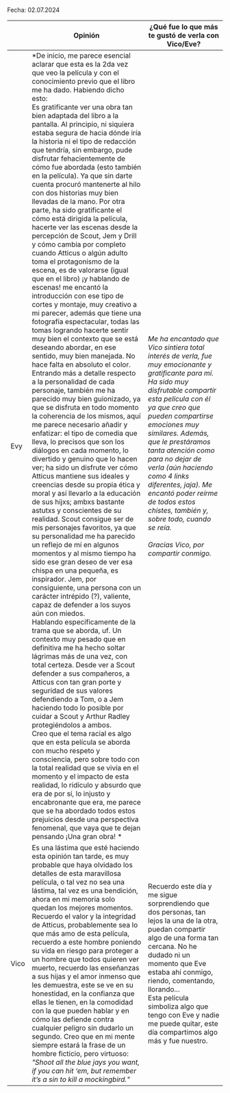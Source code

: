 Fecha: 02.07.2024

|      | Opinión                                                                                                                                                                                                                                                                                                                                                                                                                                                                                                                                                                                                                                                                                                                                                                                                                                                                                                                                                                                                                                                                                                                                                                                                                                                                                                                                                                                                                                                                                                                                                                                                                                                                                                                                                                                                                                                                                                                                                                                                                                                                                                                                                                                                                                                                                                                                                                                                                                                                                                                                                                                                                                                                                                                                                                                                                                                                                           | ¿Qué fue lo que más te gustó de verla con Vico/Eve?                                                                                                                                                                                                                                                                                                                                                                                                                                 |
| ---- | ------------------------------------------------------------------------------------------------------------------------------------------------------------------------------------------------------------------------------------------------------------------------------------------------------------------------------------------------------------------------------------------------------------------------------------------------------------------------------------------------------------------------------------------------------------------------------------------------------------------------------------------------------------------------------------------------------------------------------------------------------------------------------------------------------------------------------------------------------------------------------------------------------------------------------------------------------------------------------------------------------------------------------------------------------------------------------------------------------------------------------------------------------------------------------------------------------------------------------------------------------------------------------------------------------------------------------------------------------------------------------------------------------------------------------------------------------------------------------------------------------------------------------------------------------------------------------------------------------------------------------------------------------------------------------------------------------------------------------------------------------------------------------------------------------------------------------------------------------------------------------------------------------------------------------------------------------------------------------------------------------------------------------------------------------------------------------------------------------------------------------------------------------------------------------------------------------------------------------------------------------------------------------------------------------------------------------------------------------------------------------------------------------------------------------------------------------------------------------------------------------------------------------------------------------------------------------------------------------------------------------------------------------------------------------------------------------------------------------------------------------------------------------------------------------------------------------------------------------------------------------------------------- | ----------------------------------------------------------------------------------------------------------------------------------------------------------------------------------------------------------------------------------------------------------------------------------------------------------------------------------------------------------------------------------------------------------------------------------------------------------------------------------- |
| Evy  | *De inicio, me parece esencial aclarar que esta es la 2da vez que veo la película y con el conocimiento previo que el libro me ha dado. Habiendo dicho esto:<br>Es gratificante ver una obra tan bien adaptada del libro a la pantalla. Al principio, ni siquiera estaba segura de hacia dónde iría la historia ni el tipo de redacción que tendría, sin embargo, pude disfrutar fehacientemente de cómo fue abordada (esto también en la película). Ya que sin darte cuenta procuró mantenerte al hilo con dos historias muy bien llevadas de la mano. Por otra parte, ha sido gratificante el cómo está dirigida la película, hacerte ver las escenas desde la percepción de Scout, Jem y Drill y cómo cambia por completo cuando Atticus o algún adulto toma el protagonismo de la escena, es de valorarse (igual que en el libro) ¡y hablando de escenas! me encantó la introducción con ese tipo de cortes y montaje, muy creativo a mi parecer, además que tiene una fotografía espectacular, todas las tomas logrando hacerte sentir muy bien el contexto que se está deseando abordar, en ese sentido, muy bien manejada. No hace falta en absoluto el color. <br>Entrando más a detalle respecto a la personalidad de cada personaje, también me ha parecido muy bien guionizado, ya que se disfruta en todo momento la coherencia de los mismos, aquí me parece necesario añadir y enfatizar: el tipo de comedia que lleva, lo precisos que son los diálogos en cada momento, lo divertido y genuino que lo hacen ver; ha sido un disfrute ver cómo Atticus mantiene sus ideales y creencias desde su propia ética y moral y así llevarlo a la educación de sus hijxs; ambxs bastante astutxs y conscientes de su realidad. Scout consigue ser de mis personajes favoritos, ya que su personalidad me ha parecido un reflejo de mí en algunos momentos y al mismo tiempo ha sido ese gran deseo de ver esa chispa en una pequeña, es inspirador. Jem, por consiguiente, una persona con un carácter intrépido (?), valiente, capaz de defender a los suyos aún con miedos.<br>Hablando específicamente de la trama que se aborda, uf. Un contexto muy pesado que en definitiva me ha hecho soltar lágrimas más de una vez, con total certeza. Desde ver a Scout defender a sus compañeros, a Atticus con tan gran porte y seguridad de sus valores defendiendo a Tom, o a Jem haciendo todo lo posible por cuidar a Scout y Arthur Radley protegiéndolos a ambos. <br>Creo que el tema racial es algo que en esta película se aborda con mucho respeto y consciencia, pero sobre todo con la total realidad que se vivía en el momento y el impacto de esta realidad, lo ridículo y absurdo que era de por sí, lo injusto y encabronante que era, me parece que se ha abordado todos estos prejuicios desde una perspectiva fenomenal, que vaya que te dejan pensando ¡Una gran obra! * | *Me ha encantado que Vico sintiera total interés de verla, fue muy emocionante y gratificante para mí. Ha sido muy disfrutable compartir esta película con él ya que creo que pueden compartirse emociones muy similares. Además, que le prestáramos tanta atención como para no dejar de verla (aún haciendo como 4 links diferentes, jaja). Me encantó poder reírme de todos estos chistes, también y, sobre todo, cuando se reía.*<br><br>*Gracias Vico, por compartir conmigo.* |
| Vico | Es una lástima que esté haciendo esta opinión tan tarde, es muy probable que haya olvidado los detalles de esta maravillosa película, o tal vez no sea una lástima, tal vez es una bendición, ahora en mi memoria solo quedan los mejores momentos. Recuerdo el valor y la integridad de Atticus, probablemente sea lo que más amo de esta película, recuerdo a este hombre poniendo su vida en riesgo para proteger a un hombre que todos quieren ver muerto, recuerdo las enseñanzas a sus hijas y el amor inmenso que les demuestra, este se ve en su honestidad, en la confianza que ellas le tienen, en la comodidad con la que pueden hablar y en cómo las defiende contra cualquier peligro sin dudarlo un segundo. Creo que en mi mente siempre estará la frase de un hombre ficticio, pero virtuoso: *"Shoot all the blue jays you want, if you can hit ‘em, but remember it’s a sin to kill a mockingbird."*                                                                                                                                                                                                                                                                                                                                                                                                                                                                                                                                                                                                                                                                                                                                                                                                                                                                                                                                                                                                                                                                                                                                                                                                                                                                                                                                                                                                                                                                                                                                                                                                                                                                                                                                                                                                                                                                                                                                                                            | Recuerdo este día y me sigue sorprendiendo que dos personas, tan lejos la una de la otra, puedan compartir algo de una forma tan cercana. No he dudado ni un momento que Eve estaba ahí conmigo, riendo, comentando, llorando...<br>Esta película simboliza algo que tengo con Eve y nadie me puede quitar, este día compartimos algo más y fue nuestro.                                                                                                                            |
